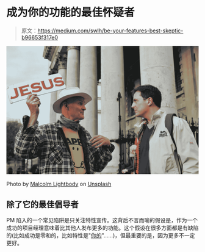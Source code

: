 # 成为你的功能的最佳怀疑者

> 原文：<https://medium.com/swlh/be-your-features-best-skeptic-b96653f317e0>

![](img/c2fde5e65afa526a0e635c05ba0789be.png)

Photo by [Malcolm Lightbody](https://unsplash.com/photos/9_vTvPP1E30?utm_source=unsplash&utm_medium=referral&utm_content=creditCopyText) on [Unsplash](https://unsplash.com/search/photos/skeptic?utm_source=unsplash&utm_medium=referral&utm_content=creditCopyText)

## 除了它的最佳倡导者

PM 陷入的一个常见陷阱是只关注特性宣传。这背后不言而喻的假设是，作为一个成功的项目经理意味着比其他人发布更多的功能。这个假设在很多方面都是有缺陷的(比如成功是零和的，比如特性是"[你的](https://productcoalition.com/egoless-innovation-309d7f679f71)"……)，但最重要的是，因为更多不一定更好。